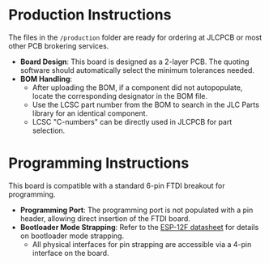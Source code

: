 # Production Instructions

The files in the `/production` folder are ready for ordering at JLCPCB or most other PCB brokering services.

- **Board Design**: This board is designed as a 2-layer PCB. The quoting software should automatically select the minimum tolerances needed.
- **BOM Handling**: 
    - After uploading the BOM, if a component did not autopopulate, locate the corresponding designator in the BOM file.
    - Use the LCSC part number from the BOM to search in the JLC Parts library for an identical component.
    - LCSC "C-numbers" can be directly used in JLCPCB for part selection.

# Programming Instructions

This board is compatible with a standard 6-pin FTDI breakout for programming.

- **Programming Port**: The programming port is not populated with a pin header, allowing direct insertion of the FTDI board.
- **Bootloader Mode Strapping**: Refer to the [ESP-12F datasheet](https://www.espressif.com/sites/default/files/documentation/0a-esp8266ex_datasheet_en.pdf) for details on bootloader mode strapping.
    - All physical interfaces for pin strapping are accessible via a 4-pin interface on the board.
